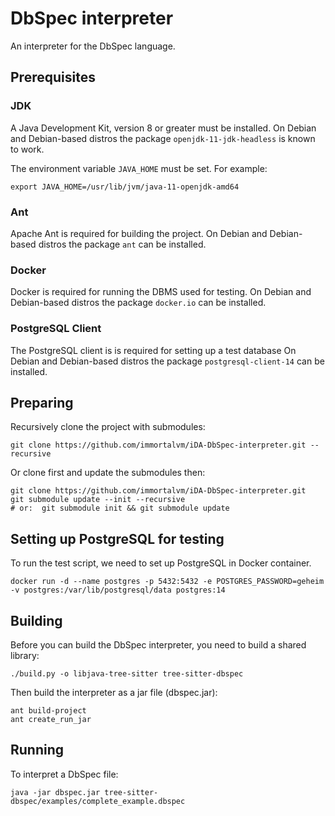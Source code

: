 # DbSpec interpreter

An interpreter for the DbSpec language.

## Prerequisites

### JDK

A Java Development Kit, version 8 or greater must be installed.
On Debian and Debian-based distros the package ```openjdk-11-jdk-headless``` is known to work.

The environment variable ```JAVA_HOME``` must be set.
For example:

```shell
export JAVA_HOME=/usr/lib/jvm/java-11-openjdk-amd64
```

### Ant

Apache Ant is required for building the project.
On Debian and Debian-based distros the package ```ant``` can be installed.

### Docker

Docker is required for running the DBMS used for testing.
On Debian and Debian-based distros the package ```docker.io``` can be installed.

### PostgreSQL Client

The PostgreSQL client is is required for setting up a test database
On Debian and Debian-based distros the package ```postgresql-client-14``` can be installed.

## Preparing

Recursively clone the project with submodules:

```shell
git clone https://github.com/immortalvm/iDA-DbSpec-interpreter.git --recursive
```

Or clone first and update the submodules then:

```shell   
git clone https://github.com/immortalvm/iDA-DbSpec-interpreter.git
git submodule update --init --recursive  
# or:  git submodule init && git submodule update
```

## Setting up PostgreSQL for testing

To run the test script, we need to set up PostgreSQL in Docker container.
```shell
docker run -d --name postgres -p 5432:5432 -e POSTGRES_PASSWORD=geheim -v postgres:/var/lib/postgresql/data postgres:14
```

## Building

Before you can build the DbSpec interpreter, you need to build a shared library:

```shell
./build.py -o libjava-tree-sitter tree-sitter-dbspec
```

Then build the interpreter as a jar file (dbspec.jar):

```shell
ant build-project
ant create_run_jar
```

## Running

To interpret a DbSpec file:

```shell
java -jar dbspec.jar tree-sitter-dbspec/examples/complete_example.dbspec
```
